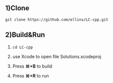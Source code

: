 ## 1)Clone


`git clone https://github.com/ellinx/LC-cpp.git`


## 2)Build&Run


1. `cd LC-cpp`


2. use Xcode to open file Solutions.xcodeproj


3. Press **&#8984;+B** to build


4. Press **&#8984;+R** to run
